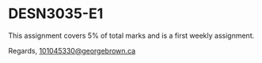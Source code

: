 # DESN3035-E1

This assignment covers 5% of total marks and is a first weekly assignment. 

Regards,
101045330@georgebrown.ca
